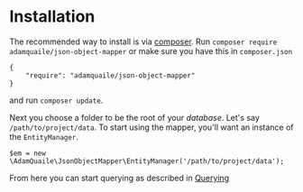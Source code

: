 # Installation

The recommended way to install is via [composer](http://getcomposer.org). Run `composer require adamquaile/json-object-mapper` or make sure you have this in `composer.json`

    {
        "require": "adamquaile/json-object-mapper"
    }

and run `composer update`.

Next you choose a folder to be the root of your *database*. Let's say `/path/to/project/data`. To start using the mapper, you'll want an instance of the `EntityManager`.

    $em = new \AdamQuaile\JsonObjectMapper\EntityManager('/path/to/project/data');

From here you can start querying as described in [Querying](02-Querying.md)